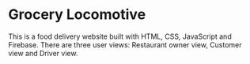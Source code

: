 # Grocery Locomotive

This is a food delivery website built with HTML, CSS, JavaScript and Firebase. There are three user views: Restaurant owner view, Customer view and Driver view.
